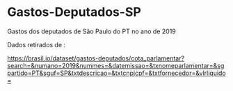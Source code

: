 # Gastos-Deputados-SP

Gastos dos deputados de São Paulo do PT no ano de 2019

Dados retirados de :

https://brasil.io/dataset/gastos-deputados/cota_parlamentar?search=&numano=2019&nummes=&datemissao=&txnomeparlamentar=&sgpartido=PT&sguf=SP&txtdescricao=&txtcnpjcpf=&txtfornecedor=&vlrliquido=
